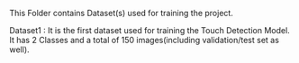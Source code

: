 This Folder contains Dataset(s) used for training the project.

Dataset1 : It is the first dataset used for training the Touch Detection Model. It has 2 Classes and a total of 150 images(including validation/test set as well).
